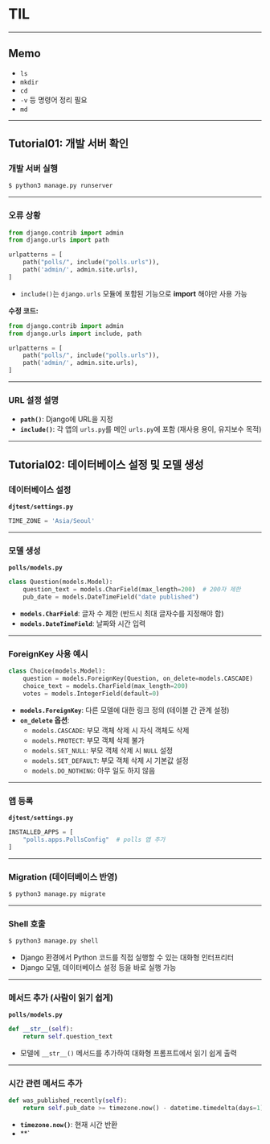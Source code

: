 # TIL

---

## Memo

- `ls`
- `mkdir`
- `cd`
- `-v` 등 명령어 정리 필요
- `md`

---

## Tutorial01: 개발 서버 확인

### 개발 서버 실행
```bash
$ python3 manage.py runserver
```

---

### **오류 상황**

```python
from django.contrib import admin
from django.urls import path

urlpatterns = [
    path("polls/", include("polls.urls")),
    path('admin/', admin.site.urls),
]
```

- `include()`는 `django.urls` 모듈에 포함된 기능으로 **import** 해야만 사용 가능

**수정 코드:**
```python
from django.contrib import admin
from django.urls import include, path

urlpatterns = [
    path("polls/", include("polls.urls")),
    path('admin/', admin.site.urls),
]
```

---

### **URL 설정 설명**
- **`path()`**: Django에 URL을 지정
- **`include()`**: 각 앱의 `urls.py`를 메인 `urls.py`에 포함 (재사용 용이, 유지보수 목적)

---

## Tutorial02: 데이터베이스 설정 및 모델 생성

### 데이터베이스 설정
**`djtest/settings.py`**
```python
TIME_ZONE = 'Asia/Seoul'
```

---

### 모델 생성
**`polls/models.py`**
```python
class Question(models.Model):
    question_text = models.CharField(max_length=200)  # 200자 제한
    pub_date = models.DateTimeField("date published")
```

- **`models.CharField`**: 글자 수 제한 (반드시 최대 글자수를 지정해야 함)
- **`models.DateTimeField`**: 날짜와 시간 입력

---

### ForeignKey 사용 예시
```python
class Choice(models.Model):
    question = models.ForeignKey(Question, on_delete=models.CASCADE)
    choice_text = models.CharField(max_length=200)
    votes = models.IntegerField(default=0)
```

- **`models.ForeignKey`**: 다른 모델에 대한 링크 정의 (테이블 간 관계 설정)
- **`on_delete` 옵션**:
  - `models.CASCADE`: 부모 객체 삭제 시 자식 객체도 삭제
  - `models.PROTECT`: 부모 객체 삭제 불가
  - `models.SET_NULL`: 부모 객체 삭제 시 `NULL` 설정
  - `models.SET_DEFAULT`: 부모 객체 삭제 시 기본값 설정
  - `models.DO_NOTHING`: 아무 일도 하지 않음

---

### 앱 등록
**`djtest/settings.py`**
```python
INSTALLED_APPS = [
    "polls.apps.PollsConfig"  # polls 앱 추가
]
```

---

### Migration (데이터베이스 반영)
```bash
$ python3 manage.py migrate
```

---

### Shell 호출
```bash
$ python3 manage.py shell
```

- Django 환경에서 Python 코드를 직접 실행할 수 있는 대화형 인터프리터
- Django 모델, 데이터베이스 설정 등을 바로 실행 가능

---

### 메서드 추가 (사람이 읽기 쉽게)
**`polls/models.py`**
```python
def __str__(self):
    return self.question_text
```

- 모델에 `__str__()` 메서드를 추가하여 대화형 프롬프트에서 읽기 쉽게 출력

---

### 시간 관련 메서드 추가
```python
def was_published_recently(self):
    return self.pub_date >= timezone.now() - datetime.timedelta(days=1)
```

- **`timezone.now()`**: 현재 시간 반환
- **`

